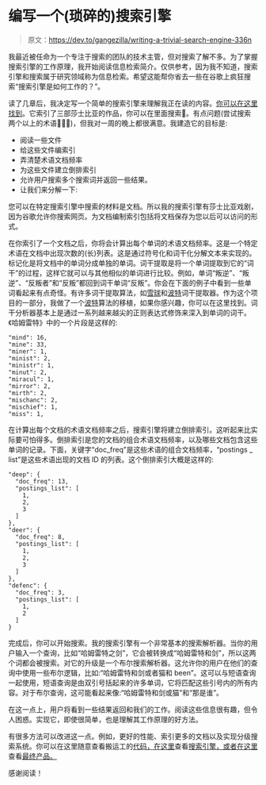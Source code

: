 # 编写一个(琐碎的)搜索引擎

> 原文：<https://dev.to/gangezilla/writing-a-trivial-search-engine-336n>

我最近被任命为一个专注于搜索的团队的技术主管，但对搜索了解不多。为了掌握搜索引擎的工作原理，我开始阅读信息检索简介。仅供参考，因为我不知道，搜索引擎和搜索属于研究领域称为信息检索。希望这能帮你省去一些在谷歌上疯狂搜索“搜索引擎是如何工作的？”。

读了几章后，我决定写一个简单的搜索引擎来理解我正在读的内容。[你可以在这里找到](https://basic-search.herokuapp.com/)。它索引了三部莎士比亚的作品，你可以在里面搜索🎉。有点问题(尝试搜索两个以上的术语🤷🏻‍♂️)，但我对一周的晚上都很满意。我建造它的目标是:

*   阅读一些文件
*   给这些文件编索引
*   弄清楚术语文档频率
*   为这些文件建立倒排索引
*   允许用户搜索多个搜索词并返回一些结果。
*   让我们来分解一下:

您可以在特定搜索引擎中搜索的材料是文档。所以我的搜索引擎有莎士比亚戏剧，因为谷歌允许你搜索网页。为文档编制索引包括将文档保存为您以后可以访问的形式。

在你索引了一个文档之后，你将会计算出每个单词的术语文档频率。这是一个特定术语在文档中出现次数的(长)列表。这是通过符号化和词干化分解文本来实现的。标记化是将文档中的单词分成单独的单词。词干提取是将一个单词提取到它的“词干”的过程，这样它就可以与其他相似的单词进行比较。例如，单词“叛逆”、“叛逆”、“反叛者”和“反叛”都回到词干单词“反叛”。你会在下面的例子中看到一些单词看起来有点奇怪。有许多词干提取算法，如[雪球](https://snowballstem.org/)和[波特](https://tartarus.org/martin/PorterStemmer/)词干提取器。作为这个项目的一部分，我做了一个[波特](https://github.com/Gangezilla/porter-port)算法的移植，如果你感兴趣，你可以在这里找到。词干分析器基本上是通过一系列越来越尖的正则表达式修饰来深入到单词的词干。《哈姆雷特》中的一个片段是这样的:

```
"mind": 16,
"mine": 33,
"miner": 1,
"minist": 2,
"ministr": 1,
"minut": 2,
"miracul": 1,
"mirror": 2,
"mirth": 2,
"mischanc": 2,
"mischief": 1,
"miss": 1, 
```

在计算出每个文档的术语文档频率之后，搜索引擎将建立倒排索引。这听起来比实际要可怕得多。倒排索引是您的文档的组合术语文档频率，以及哪些文档包含这些单词的记录。下面，关键字“doc_freq”是这些术语的组合文档频率，“postings _ list”是这些术语出现的文档 ID 的列表。这个倒排索引大概是这样的:

```
"deep": {
  "doc_freq": 13,
  "postings_list": [
    1,
    2,
    3
  ]
},
"deer": {
  "doc_freq": 8,
  "postings_list": [
    1,
    2,
    3
  ]
},
"defenc": {
  "doc_freq": 3,
  "postings_list": [
    1,
    2
  ]
} 
```

完成后，你可以开始搜索。我的搜索引擎有一个非常基本的搜索解析器。当你的用户输入一个查询，比如“哈姆雷特之剑”，它会被转换成“哈姆雷特和剑”，所以这两个词都会被搜索。对它的升级是一个布尔搜索解析器。这允许你的用户在他们的查询中使用一些布尔逻辑，比如:“哈姆雷特和剑或者猫和 been”。这可以与短语查询一起使用，短语查询是由双引号括起来的许多单词，它将匹配这些引号内的所有内容。对于布尔查询，这可能看起来像:“哈姆雷特和剑或猫”和“那是谁”。

在这一点上，用户将看到一些结果返回和我们的工作。阅读这些信息很有趣，但令人困惑。实现它，即使很简单，也是理解其工作原理的好方法。

有很多方法可以改进这一点。例如，更好的性能、索引更多的文档以及实现分级搜索系统。你可以在这里随意查看搬运工的[代码，在这里](https://github.com/Gangezilla/porter-port)查看[搜索引擎，或者在这里](https://github.com/Gangezilla/basic-search)查看[最终产品。](https://basic-search.herokuapp.com/)

感谢阅读！